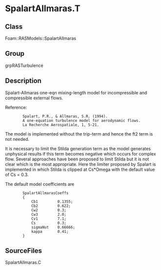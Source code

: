 # SpalartAllmaras.T 
## Class
Foam::RASModels::SpalartAllmaras

## Group
grpRASTurbulence

## Description
Spalart-Allmaras one-eqn mixing-length model for incompressible and
compressible external flows.

Reference:
```
        Spalart, P.R., & Allmaras, S.R. (1994).
        A one-equation turbulence model for aerodynamic flows.
        La Recherche Aerospatiale, 1, 5-21.
```

The model is implemented without the trip-term and hence the ft2 term is
not needed.

It is necessary to limit the Stilda generation term as the model generates
unphysical results if this term becomes negative which occurs for complex
flow.  Several approaches have been proposed to limit Stilda but it is not
clear which is the most appropriate.  Here the limiter proposed by Spalart
is implemented in which Stilda is clipped at Cs*Omega with the default value
of Cs = 0.3.

The default model coefficients are
```
        SpalartAllmarasCoeffs
        {
            Cb1         0.1355;
            Cb2         0.622;
            Cw2         0.3;
            Cw3         2.0;
            Cv1         7.1;
            Cs          0.3;
            sigmaNut    0.66666;
            kappa       0.41;
        }
```

## SourceFiles
SpalartAllmaras.C

